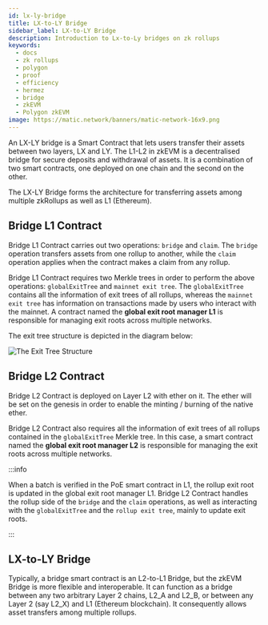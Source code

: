 ```yaml
---
id: lx-ly-bridge
title: LX-to-LY Bridge
sidebar_label: LX-to-LY Bridge
description: Introduction to Lx-to-Ly bridges on zk rollups
keywords:
  - docs
  - zk rollups
  - polygon
  - proof
  - efficiency
  - hermez
  - bridge
  - zkEVM
  - Polygon zkEVM
image: https://matic.network/banners/matic-network-16x9.png
---
```


An LX-LY bridge is a Smart Contract that lets users transfer their assets between two layers, LX and LY. The L1-L2 in zkEVM is a decentralised bridge for secure deposits and withdrawal of assets. It is a combination of two smart contracts, one deployed on one chain and the second on the other.

The LX-LY Bridge forms the architecture for transferring assets among multiple zkRollups as well as L1 (Ethereum).

## Bridge L1 Contract

Bridge L1 Contract carries out two operations: `bridge` and `claim`. The `bridge` operation transfers assets from one rollup to another, while the `claim` operation applies when the contract makes a claim from any rollup.

Bridge L1 Contract requires two Merkle trees in order to perform the above operations: `globalExitTree` and `mainnet exit tree`. The `globalExitTree` contains all the information of exit trees of all rollups, whereas the `mainnet exit tree` has information on transactions made by users who interact with the mainnet. A contract named the **global exit root manager L1** is responsible for managing exit roots across multiple networks. 

The exit tree structure is depicted in the diagram below:

![The Exit Tree Structure](figures/fig6-exit-tr-strct.png)

## Bridge L2 Contract

Bridge L2 Contract is deployed on Layer L2 with ether on it. The ether will be set on the genesis in order to enable the minting / burning of the native ether.

Bridge L2 Contract also requires all the information of exit trees of all rollups contained in the `globalExitTree` Merkle tree. In this case, a smart contract named the **global exit root manager L2** is responsible for managing the exit roots across multiple networks.

:::info

When a batch is verified in the PoE smart contract in L1, the rollup exit root is updated in the global exit root manager L1. Bridge L2 Contract handles the rollup side of the `bridge` and the `claim` operations, as well as interacting with the `globalExitTree` and the `rollup exit tree`, mainly to update exit roots.

:::

## LX-to-LY Bridge

Typically, a bridge smart contract is an L2-to-L1 Bridge, but the zkEVM Bridge is more flexible and interoperable. It can function as a bridge between any two arbitrary Layer 2 chains, L2_A and L2_B, or between any Layer 2 (say L2_X) and L1 (Ethereum blockchain). It consequently allows asset transfers among multiple rollups.